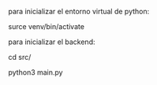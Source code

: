 para inicializar el entorno virtual de python:

surce venv/bin/activate

para inicializar el backend:

cd src/

python3 main.py
